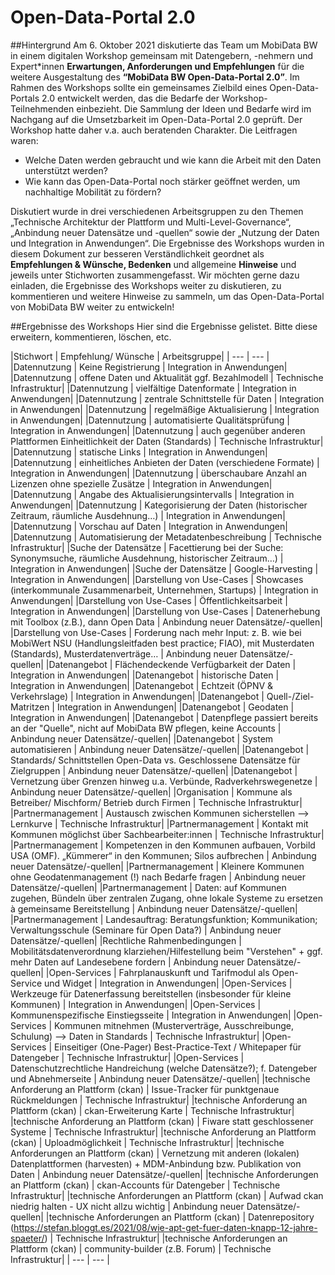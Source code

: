 # Open-Data-Portal 2.0
##Hintergrund
Am 6. Oktober 2021 diskutierte das Team um MobiData BW in einem digitalen Workshop gemeinsam mit Datengebern, -nehmern und Expert*innen **Erwartungen, Anforderungen und Empfehlungen** für die weitere Ausgestaltung des **“MobiData BW Open-Data-Portal 2.0”**. Im Rahmen des Workshops sollte ein gemeinsames Zielbild eines Open-Data-Portals 2.0 entwickelt werden, das die Bedarfe der Workshop-Teilnehmenden einbezieht. Die Sammlung der Ideen und Bedarfe wird im Nachgang auf die Umsetzbarkeit im Open-Data-Portal 2.0 geprüft. Der Workshop hatte daher v.a. auch beratenden Charakter. Die Leitfragen waren:

*	Welche Daten werden gebraucht und wie kann die Arbeit mit den Daten unterstützt werden? 
*	Wie kann das Open-Data-Portal noch stärker geöffnet werden, um nachhaltige Mobilität zu fördern? 

Diskutiert wurde in drei verschiedenen Arbeitsgruppen zu den Themen „Technische Architektur der Plattform und Multi-Level-Governance“, „Anbindung neuer Datensätze und -quellen“ sowie der „Nutzung der Daten und Integration in Anwendungen“. Die Ergebnisse des Workshops wurden in diesem Dokument zur besseren Verständlichkeit geordnet als **Empfehlungen & Wünsche, Bedenken** und allgemeine **Hinweise** und jeweils unter Stichworten zusammengefasst. 
Wir möchten gerne dazu einladen, die Ergebnisse des Workshops weiter zu diskutieren, zu kommentieren und weitere Hinweise zu sammeln, um das Open-Data-Portal von MobiData BW weiter zu entwickeln!   


##Ergebnisse des Workshops
Hier sind die Ergebnisse gelistet. Bitte diese erweitern, kommentieren, löschen, etc.

|Stichwort | Empfehlung/ Wünsche | Arbeitsgruppe|
| --- | --- |
|Datennutzung | Keine Registrierung | Integration in Anwendungen|
|Datennutzung | offene Daten und Aktualität ggf. Bezahlmodell | Technische Infrastruktur|
|Datennutzung | vielfältige Datenformate | Integration in Anwendungen|
|Datennutzung | zentrale Schnittstelle für Daten | Integration in Anwendungen|
|Datennutzung | regelmäßige Aktualisierung  | Integration in Anwendungen|
|Datennutzung | automatisierte Qualitätsprüfung | Integration in Anwendungen|
|Datennutzung | auch gegenüber anderen Plattformen Einheitlichkeit der Daten (Standards) | Technische Infrastruktur|
|Datennutzung | statische Links | Integration in Anwendungen|
|Datennutzung | einheitliches Anbieten der Daten (verschiedene Formate) | Integration in Anwendungen|
|Datennutzung | überschaubare Anzahl an Lizenzen ohne spezielle Zusätze | Integration in Anwendungen|
|Datennutzung | Angabe des Aktualisierungsintervalls | Integration in Anwendungen|
|Datennutzung | Kategorisierung der Daten (historischer Zeitraum, räumliche Ausdehnung…) | Integration in Anwendungen|
|Datennutzung | Vorschau auf Daten | Integration in Anwendungen|
|Datennutzung | Automatisierung der Metadatenbeschreibung | Technische Infrastruktur|
|Suche der Datensätze | Facettierung bei der Suche: Synonymsuche, räumliche Ausdehnung, historischer Zeitraum…) | Integration in Anwendungen|
|Suche der Datensätze | Google-Harvesting | Integration in Anwendungen|
|Darstellung von Use-Cases | Showcases (interkommunale Zusammenarbeit, Unternehmen, Startups) | Integration in Anwendungen|
|Darstellung von Use-Cases | Öffentlichkeitsarbeit | Integration in Anwendungen|
|Darstellung von Use-Cases |  Datenerhebung mit Toolbox (z.B.), dann Open Data | Anbindung neuer Datensätze/-quellen|
|Darstellung von Use-Cases | Forderung nach mehr Input: z. B. wie bei MobiWert NSU (Handlungsleitfaden best practice; FIAO), mit Musterdaten (Standards), Musterdatenverträge… | Anbindung neuer Datensätze/-quellen|
|Datenangebot | Flächendeckende Verfügbarkeit der Daten  | Integration in Anwendungen|
|Datenangebot | historische Daten | Integration in Anwendungen|
|Datenangebot | Echtzeit (ÖPNV & Verkehrslage) | Integration in Anwendungen|
|Datenangebot | Quell-/Ziel-Matritzen | Integration in Anwendungen|
|Datenangebot | Geodaten | Integration in Anwendungen|
|Datenangebot | Datenpflege passiert bereits an der "Quelle", nicht auf MobiData BW pflegen, keine Accounts | Anbindung neuer Datensätze/-quellen|
|Datenangebot | System automatisieren | Anbindung neuer Datensätze/-quellen|
|Datenangebot | Standards/ Schnittstellen Open-Data vs. Geschlossene Datensätze für Zielgruppen | Anbindung neuer Datensätze/-quellen|
|Datenangebot | Vernetzung über Grenzen hinweg u.a. Verbünde, Radverkehrswegenetze | Anbindung neuer Datensätze/-quellen|
|Organisation | Kommune als Betreiber/ Mischform/ Betrieb durch Firmen | Technische Infrastruktur|
|Partnermanagement  | Austausch zwischen Kommunen sicherstellen --> Lernkurve | Technische Infrastruktur|
|Partnermanagement  | Kontakt mit Kommunen möglichst über Sachbearbeiter:innen | Technische Infrastruktur|
|Partnermanagement  | Kompetenzen in den Kommunen aufbauen, Vorbild USA (OMF). „Kümmerer“ in den Kommunen; Silos aufbrechen | Anbindung neuer Datensätze/-quellen|
|Partnermanagement  | Kleinere Kommunen ohne Geodatenmanagement (!) nach Bedarfe fragen | Anbindung neuer Datensätze/-quellen|
|Partnermanagement  | Daten: auf Kommunen zugehen, Bündeln über zentralen Zugang, ohne lokale Systeme zu ersetzen à gemeinsame Bereitstellung  | Anbindung neuer Datensätze/-quellen|
|Partnermanagement  | Landesauftrag: Beratungsfunktion; Kommunikation; Verwaltungsschule (Seminare für Open Data?) | Anbindung neuer Datensätze/-quellen|
|Rechtliche Rahmenbedingungen | Mobilitätsdatenverordnung klarziehen/Hilfestellung beim "Verstehen" + ggf. mehr Daten auf Landesebene fordern | Anbindung neuer Datensätze/-quellen|
|Open-Services | Fahrplanauskunft und Tarifmodul als Open-Service und Widget | Integration in Anwendungen|
|Open-Services | Werkzeuge für Datenerfassung bereitstellen (insbesonder für kleine Kommunen) | Integration in Anwendungen|
|Open-Services | Kommunenspezifische Einstiegsseite | Integration in Anwendungen|
|Open-Services | Kommunen mitnehmen (Musterverträge, Ausschreibunge, Schulung) --> Daten in Standards | Technische Infrastruktur|
|Open-Services | Einseitiger (One-Pager) Best-Practice-Text / Whitepaper für Datengeber | Technische Infrastruktur|
|Open-Services | Datenschutzrechtliche Handreichung (welche Datensätze?); f. Datengeber und Abnehmerseite | Anbindung neuer Datensätze/-quellen|
|technische Anforderung an Plattform (ckan) | Issue-Tracker für punktgenaue Rückmeldungen | Technische Infrastruktur|
|technische Anforderung an Plattform (ckan) | ckan-Erweiterung Karte  | Technische Infrastruktur|
|technische Anforderung an Plattform (ckan) | Fiware statt geschlossener Systeme | Technische Infrastruktur|
|technische Anforderung an Plattform (ckan) | Uploadmöglichkeit | Technische Infrastruktur|
|technische Anforderungen an Plattform (ckan) | Vernetzung mit anderen (lokalen) Datenplattformen (harvesten) + MDM-Anbindung bzw. Publikation von Daten | Anbindung neuer Datensätze/-quellen|
|technische Anforderungen an Plattform (ckan) | ckan-Accounts für Datengeber | Technische Infrastruktur|
|technische Anforderungen an Plattform (ckan) | Aufwad ckan niedrig halten - UX nicht allzu wichtig | Anbindung neuer Datensätze/-quellen|
|technische Anforderungen an Plattform (ckan) | Datenrepository  (https://stefan.bloggt.es/2021/08/wie-apt-get-fuer-daten-knapp-12-jahre-spaeter/) | Technische Infrastruktur|
|technische Anforderungen an Plattform (ckan) | community-builder (z.B. Forum) | Technische Infrastruktur|
| --- | --- |

